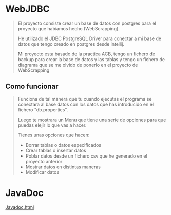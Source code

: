 # WebJDBC

> El proyecto consiste crear un base de datos con postgres para el proyecto que habiamos hecho (WebScrapping).
> 
> He utilizado el JDBC PostgreSQL Driver para conectar a mi base de datos que tengo creado en postgres desde intellij.
>
> Mi proyecto esta basado de la practica ACB, tengo un fichero de backup para crear la base de datos y las tablas y tengo un fichero de diagrama que se me olvido de ponerlo en el proyecto de WebScrapping

## Como funcionar

> Funciona de tal manera que tu cuando ejecutas el programa se conectara al base datos con los datos que has introducido en el fichero "db.properties".
> 
> Luego te mostrara un Menu que tiene una serie de opciones para que puedas elejir lo que vas a hacer.
> 
> Tienes unas opciones que hacen:
>
> - Borrar tablas o datos especificados
> - Crear tablas o insertar datos
> - Poblar datos desde un fichero csv que he generado en el proyecto anterior
> - Mostrar datos en distintas maneras
> - Modificar datos
> 
# JavaDoc
[Javadoc.html](https://xiaochaoy.github.io/WebJDBC/)